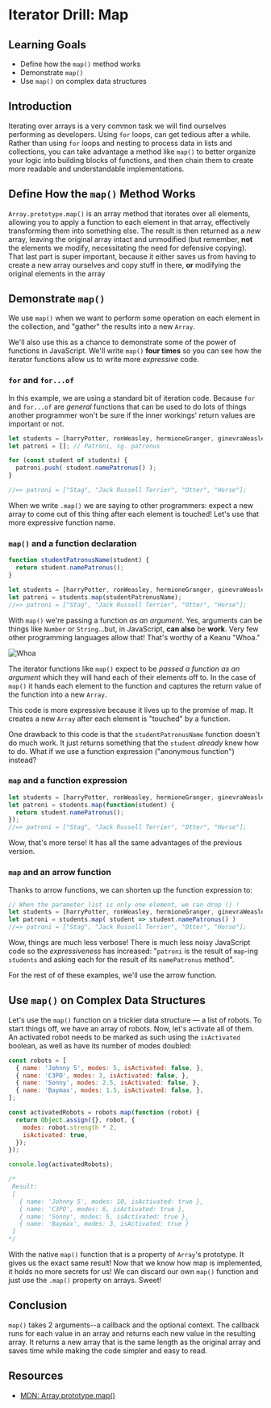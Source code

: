 # Iterator Drill: Map

## Learning Goals

* Define how the `map()` method works
* Demonstrate `map()`
* Use `map()` on complex data structures


## Introduction

Iterating over arrays is a very common task we will find ourselves
performing as developers. Using `for` loops, can get tedious after
a while. Rather than using `for` loops and nesting to process data
in lists and collections, you can take advantage a method like `map()`
to better organize your logic into building blocks of functions,
and then chain them to create more readable and understandable
implementations.

## Define How the `map()` Method Works

`Array.prototype.map()` is an array method that iterates over all elements,
allowing you to apply a function to each element in that array, effectively
transforming them into something else. The result is then returned as a *new*
array, leaving the original array intact and unmodified (but remember, **not**
the elements we modify, necessitating the need for defensive copying). That
last part is super important, because it either saves us from having to create
a new array ourselves and copy stuff in there, **or** modifying the original
elements in the array

## Demonstrate `map()`

We use `map()` when we want to perform some operation on each element in the
collection, and "gather" the results into a new `Array`.

We'll also use this as a chance to demonstrate some of the power of
functions in JavaScript. We'll write `map()` **four times** so you can see how
the iterator functions allow us to write more _expressive_ code.

### `for` and `for...of`

In this example, we are using a standard bit of iteration code. Because
`for ` and `for...of` are _general_ functions that can be used to do lots
of things another programmer won't be sure if the inner workings' return
values are important or not.

```js
let students = [harryPotter, ronWeasley, hermioneGranger, ginevraWeasley];
let patroni = []; // Patroni, sg. patronus

for (const student of students) {
  patroni.push( student.namePatronus() );
}

//=> patroni = ["Stag", "Jack Russell Terrier", "Otter", "Horse"];
```

When we write `.map()` we are saying to other programmers: expect a new array
to come out of this thing after each element is touched! Let's use that more
expressive function name.

### `map()` and a function declaration

```js
function studentPatronusName(student) {
  return student.namePatronus();
}

let students = [harryPotter, ronWeasley, hermioneGranger, ginevraWeasley];
let patroni = students.map(studentPatronusName);
//=> patroni = ["Stag", "Jack Russell Terrier", "Otter", "Horse"];
```

With `map()` we're passing a function _as an argument_. Yes, arguments can be
things like `Number` or `String`...but, in JavaScript, **can also** be
**work**. Very few other programming languages allow that! That's worthy of a
Keanu "Whoa."

![Whoa](https://media.giphy.com/media/ALZ1PPM20REZ2/giphy.gif)

The iterator functions like `map()` expect to be _passed a function as an
argument_ which they will hand each of their elements off to. In the case of
`map()` it hands each element to the function and captures the return value of
the function into a new `Array`.

This code is more expressive because it lives up to the promise of map. It
creates a new `Array` after each element is "touched" by a function.

One drawback to this code is that the `studentPatronusName` function doesn't do
much work. It just returns something that the `student` _already_ knew how to
do.  What if we use a function expression ("anonymous function") instead?

### `map` and a function expression

```js
let students = [harryPotter, ronWeasley, hermioneGranger, ginevraWeasley];
let patroni = students.map(function(student) {
  return student.namePatronus();
});
//=> patroni = ["Stag", "Jack Russell Terrier", "Otter", "Horse"];
```

Wow, that's more terse! It has all the same advantages of the previous version.

### `map` and an arrow function

Thanks to arrow functions, we can shorten up the function expression to:

```js
// When the parameter list is only one element, we can drop () !
let students = [harryPotter, ronWeasley, hermioneGranger, ginevraWeasley];
let patroni = students.map( student => student.namePatronus() )
//=> patroni = ["Stag", "Jack Russell Terrier", "Otter", "Horse"];
```

Wow, things are much less verbose! There is much less noisy JavaScript code so
the _expressiveness_ has increased: "`patroni` is the result of `map`-ing
`students` and asking each for the result of its `namePatronus` method".

For the rest of of these examples, we'll use the arrow function.

## Use `map()` on Complex Data Structures

Let's use the `map()` function on a trickier data structure — a list of robots.
To start things off, we have an array of robots. Now, let's activate all of
them. An activated robot needs to be marked as such using the `isActivated`
boolean, as well as have its number of modes doubled:

```js
const robots = [
  { name: 'Johnny 5', modes: 5, isActivated: false, },
  { name: 'C3PO', modes: 3, isActivated: false, },
  { name: 'Sonny', modes: 2.5, isActivated: false, },
  { name: 'Baymax', modes: 1.5, isActivated: false, },
];

const activatedRobots = robots.map(function (robot) {
  return Object.assign({}, robot, {
    modes: robot.strength * 2,
    isActivated: true,
  });
});

console.log(activatedRobots);

/*
 Result:
 [
   { name: 'Johnny 5', modes: 10, isActivated: true },
   { name: 'C3PO', modes: 6, isActivated: true },
   { name: 'Sonny', modes: 5, isActivated: true },
   { name: 'Baymax', modes: 3, isActivated: true }
 ]
*/
```

With  the native `map()` function that is a property
of `Array`'s prototype. It gives us the exact same result! Now that we know how
map is implemented, it holds no more secrets for us! We can discard our own `map()`
function and just use the `.map()` property on arrays. Sweet!

## Conclusion

`map()` takes 2 arguments--a callback and the optional context. The callback runs
for each value in an array and returns each new value in the resulting array. It
returns a new array that is the same length as the original array and saves time
while making the code simpler and easy to read.

## Resources

- [MDN: Array.prototype.map()](https://developer.mozilla.org/en-US/docs/Web/JavaScript/Reference/Global_Objects/Array/map)